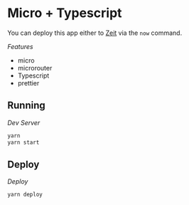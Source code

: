 # Micro + Typescript 

You can deploy this app either to [Zeit](https://zeit.co/) via the `now` command.

*Features*

* micro
* microrouter
* Typescript
* prettier

## Running
*Dev Server*
```sh
yarn
yarn start
```

## Deploy
*Deploy*
```sh
yarn deploy
```
